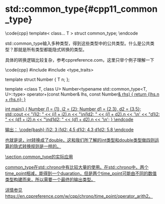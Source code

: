 std::common_type{#cpp11_common_type}
====================================

\code{cpp}
template< class... T >
struct common_type;
\endcode

std::common_type输入多种类型，得到这些类型中的公共类型。什么是公共类型？那就是所有类型都能隐式转换的类型。

具体的转换逻辑比较复杂，参考cppreference.com，这里只举个例子理解一下

\code{cpp}
#include <iostream>
#include <type_traits>
 
template <class T>
struct Number { T n; };
 
template <class T, class U>
Number<typename std::common_type<T, U>::type> operator+(const Number<T>& lhs,
                                                        const Number<U>& rhs) 
{
    return {lhs.n + rhs.n};
}
 
int main()
{
    Number<int> i1 = {1}, i2 = {2};
    Number<double> d1 = {2.3}, d2 = {3.5};
    std::cout << "i1i2: " << (i1 + i2).n << "\ni1d2: " << (i1 + d2).n << '\n'
              << "d1i2: " << (d1 + i2).n << "\nd1d2: " << (d1 + d2).n << '\n';
}
\endcode

输出：
\code{bash}
i1i2: 3
i1d2: 4.5
d1i2: 4.3
d1d2: 5.8
\endcode

也就是说，int转换成了double，这和我们所了解的int类型和double类型做四则运算的隐式转换规则是一样的。

\section common_type的实际应用

common_type在std::chrono中有比较大量的使用。在std::chrono中，两个time_point相减，能得到一个duaration，但是两个time_point可能由不同的数值类型构建而来，所以需要一个最终的输出类型。

详情参见 https://en.cppreference.com/w/cpp/chrono/time_point/operator_arith2。
